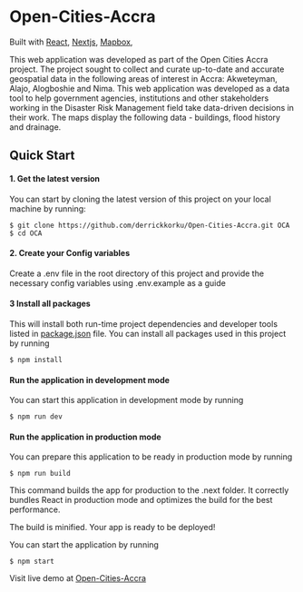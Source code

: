 # Open-Cities-Accra
Built with [React](https://facebook.github.io/react/), [Nextjs](https://nextjs.org/), [Mapbox](https://docs.mapbox.com/mapbox-gl-js/api/), 

This web application was developed as part of the Open Cities Accra project. The project sought to collect and curate up-to-date and accurate geospatial data in the following areas of interest in Accra: Akweteyman, Alajo, Alogboshie and Nima. This web application was developed as a data tool to help government agencies, institutions and other stakeholders working in the Disaster Risk Management field take data-driven decisions in their work. The maps display the following data - buildings, flood history and drainage.

## Quick Start

#### 1. Get the latest version

You can start by cloning the latest version of this project on your
local machine by running:

```shell
$ git clone https://github.com/derrickkorku/Open-Cities-Accra.git OCA
$ cd OCA
```

#### 2. Create your Config variables
 Create a .env file in the root directory of this project and provide the necessary config variables using .env.example as a guide

####  3 Install all packages
This will install both run-time project dependencies and developer tools listed
in [package.json](package.json) file.
You can install all packages used in this project by running


```shell
$ npm install
```

#### Run the application in development mode

You can start this application in development mode by running
```shell
$ npm run dev
```

#### Run the application in production mode

You can prepare this application to be ready in production mode by running
```shell
$ npm run build
```
This command builds the app for production to the .next folder.
It correctly bundles React in production mode and optimizes the build for the best performance.

The build is minified.
Your app is ready to be deployed!

You can start the application by running
```shell
$ npm start
```

Visit live demo at [Open-Cities-Accra](https://ocav1-app.herokuapp.com/)





